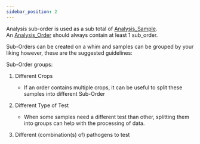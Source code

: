 ```yaml
---
sidebar_position: 2
---
```


Analysis sub-order is used as a sub total of [Analysis_Sample](Analysis_Sample.md). An [Analysis_Order](Analysis_Order.md) should always contain at least 1 sub_order.  

Sub-Orders can be created on a whim and samples can be grouped by your liking however, these are the suggested guidelines: 

Sub-Order groups: 

1. Different Crops 
    
    - If an order contains multiple crops, it can be useful to split these samples into different Sub-Order 
        
2. Different Type of Test 
    
    - When some samples need a different test than other, splitting them into groups can help with the processing of data. 
        
3. Different (combination(s) of) pathogens to test